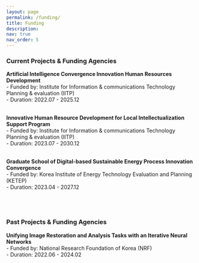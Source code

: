 ```yaml
---
layout: page
permalink: /funding/
title: Funding
description: 
nav: true
nav_order: 5
---
```


### Current Projects & Funding Agencies <br>

**Artificial Intelligence Convergence Innovation Human Resources Development** <br>
    - Funded by: Institute for Information & communications Technology Planning & evaluation (IITP) <br>
    - Duration: 2022.07 - 2025.12 <br><br>
    
      
**Innovative Human Resource Development for Local Intellectualization Support Program** <br>
    - Funded by: Institute for Information & communications Technology Planning & evaluation (IITP) <br>
    - Duration: 2023.07 - 2030.12 <br><br>

      
**Graduate School of Digital-based Sustainable Energy Process Innovation Convergence** <br>
    - Funded by: Korea Institute of Energy Technology Evaluation and Planning (KETEP) <br>
    - Duration: 2023.04 - 2027.12 <br><br><br><br>
    

### Past Projects & Funding Agencies <br>

**Unifying Image Restoration and Analysis Tasks with an Iterative Neural Networks** <br>
    - Funded by: National Research Foundation of Korea (NRF) <br>
    - Duration: 2022.06 - 2024.02 <br><br>

  

